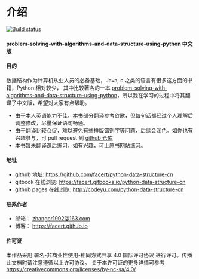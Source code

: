 # 介绍

[![Build status](https://ci.appveyor.com/api/projects/status/cu5jwgjvuc4k5hrv/branch/master?svg=true)](https://ci.appveyor.com/project/codeyu/python-data-structure-cn/branch/master)

#### problem-solving-with-algorithms-and-data-structure-using-python 中文版

#### 目的

数据结构作为计算机从业人员的必备基础，Java, c 之类的语言有很多这方面的书籍，Python 相对较少，
其中比较著名的一本 [problem-solving-with-algorithms-and-data-structure-using-python](http://interactivepython.org/runestone/static/pythonds/index.html)，所以我在学习的过程中将其翻译了中文版，希望对大家有点帮助。

* 由于本人英语能力不佳，本书部分翻译参考谷歌，但每句话都经过个人理解后调整修改，尽量保证语句畅通。
* 由于翻译比较仓促，难以避免有些排版错别字等问题，后续会润色。如你也有兴趣参与，可 pull request 到  [github 仓库](https://github.com/facert/python-data-structure-cn)
* 本书暂未翻译课后练习，如有兴趣，可[上原书网站练习](http://interactivepython.org/runestone/static/pythonds/index.html)。

#### 地址

* github 地址: https://github.com/facert/python-data-structure-cn
* gitbook 在线浏览: https://facert.gitbooks.io/python-data-structure-cn
* github pages 在线浏览: http://codeyu.com/python-data-structure-cn

#### 联系作者

* 邮箱： zhangcr1992@163.com
* 博客： https://facert.github.io

#### 许可证

本作品采用 署名-非商业性使用-相同方式共享 4.0 国际许可协议 进行许可。传播此文档时请注意遵循以上许可协议。 关于本许可证的更多详情可参考 https://creativecommons.org/licenses/by-nc-sa/4.0/
